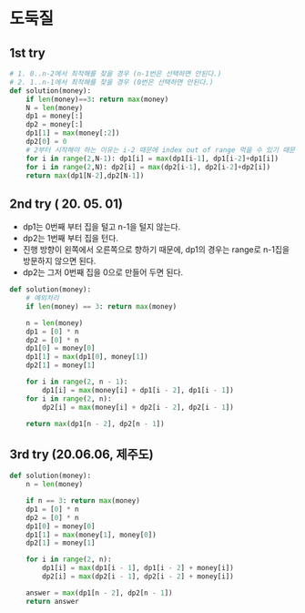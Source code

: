 # 도둑질

## 1st try
```python
# 1. 0..n-2에서 최적해를 찾을 경우 (n-1번은 선택하면 안된다.)
# 2. 1..n-1에서 최적해를 찾을 경우 (0번은 선택하면 안된다.)
def solution(money):
    if len(money)==3: return max(money)
    N = len(money)
    dp1 = money[:]
    dp2 = money[:]
    dp1[1] = max(money[:2])
    dp2[0] = 0
    # 2부터 시작해야 하는 이유는 i-2 때문에 index out of range 먹을 수 있기 때문이다.
    for i in range(2,N-1): dp1[i] = max(dp1[i-1], dp1[i-2]+dp1[i])
    for i in range(2,N): dp2[i] = max(dp2[i-1], dp2[i-2]+dp2[i])
    return max(dp1[N-2],dp2[N-1])
```

## 2nd try ( 20. 05. 01)
- dp1는 0번째 부터 집을 털고 n-1을 털지 않는다.
- dp2는 1번째 부터 집을 턴다.
- 진행 방향이 왼쪽에서 오른쪽으로 향하기 때문에, dp1의 경우는 range로 n-1집을 방문하지 않으면 된다.
- dp2는 그저 0번째 집을 0으로 만들어 두면 된다.
```python
def solution(money):
    # 예외처리
    if len(money) == 3: return max(money)

    n = len(money)
    dp1 = [0] * n
    dp2 = [0] * n
    dp1[0] = money[0]
    dp1[1] = max(dp1[0], money[1])
    dp2[1] = money[1]

    for i in range(2, n - 1):
        dp1[i] = max(money[i] + dp1[i - 2], dp1[i - 1])
    for i in range(2, n):
        dp2[i] = max(money[i] + dp2[i - 2], dp2[i - 1])

    return max(dp1[n - 2], dp2[n - 1])

```

## 3rd try (20.06.06, 제주도)
```python
def solution(money):
    n = len(money)

    if n == 3: return max(money)
    dp1 = [0] * n
    dp2 = [0] * n
    dp1[0] = money[0]
    dp1[1] = max(money[1], money[0])
    dp2[1] = money[1]

    for i in range(2, n):
        dp1[i] = max(dp1[i - 1], dp1[i - 2] + money[i])
        dp2[i] = max(dp2[i - 1], dp2[i - 2] + money[i])

    answer = max(dp1[n - 2], dp2[n - 1])
    return answer
```
